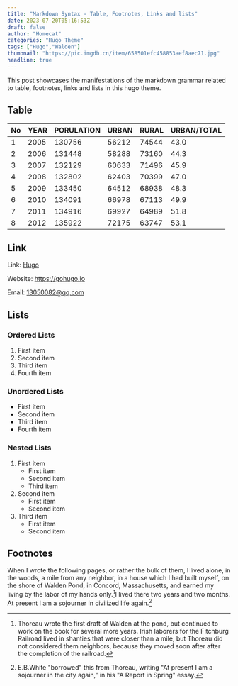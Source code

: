 ```yaml
---
title: "Markdown Syntax - Table, Footnotes, Links and lists"
date: 2023-07-20T05:16:53Z
draft: false
author: "Homecat"
categories: "Hugo Theme"
tags: ["Hugo","Walden"]
thumbnail: "https://pic.imgdb.cn/item/658501efc458853aef8aec71.jpg"
headline: true
---
```


This post showcases the manifestations of the markdown grammar related to table, footnotes, links and lists in this hugo theme.

<!--more-->

## Table

<div class="table-container">

|No   |YEAR |PORULATION|URBAN|RURAL| URBAN/TOTAL|
| --- |---  | ---      | --- | --- | ---        |
|1 	|2005	|130756	|56212	|74544	|43.0 |
|2 	|2006	|131448	|58288	|73160	|44.3 |
|3 	|2007	|132129	|60633	|71496	|45.9 |
|4 	|2008	|132802	|62403	|70399	|47.0 |
|5 	|2009	|133450	|64512	|68938	|48.3 |
|6 	|2010	|134091	|66978	|67113	|49.9 |
|7 	|2011	|134916	|69927	|64989	|51.8 |
|8 	|2012	|135922	|72175	|63747	|53.1 |

</div>




## Link


Link: [Hugo](https://gohugo.io)

Website: <https://gohugo.io>

Email: <13050082@qq.com>


## Lists

### Ordered Lists

1. First item
2. Second item
3. Third item
4. Fourth item 

### Unordered Lists

- First item
- Second item
- Third item
- Fourth item 

### Nested Lists

1. First item
    - First item
    - Second item
    - Third item
2. Second item
    - First item
    - Second item
3. Third item
    - First item
    - Second item



## Footnotes


When I wrote the following pages, or rather the bulk of them, I lived alone, in the woods, a mile from any neighbor, in a house which I had built myself, on the shore of Walden Pond, in Concord, Massachusetts, and earned my living by the labor of my hands only.<cite>[^1]</cite>I lived there two years and two months. At present I am a sojourner in civilized life again.<cite>[^2]</cite>

[^1]: Thoreau wrote the first draft of Walden at the pond, but continued to work on the book for several more years. Irish laborers for the Fitchburg Railroad lived in shanties that were closer than a mile, but Thoreau did not considered them neighbors, because they moved soon after after the completion of the railroad.

[^2]: E.B.White "borrowed" this from Thoreau, writing "At present I am a sojourner in the city again," in his "A Report in Spring" essay.